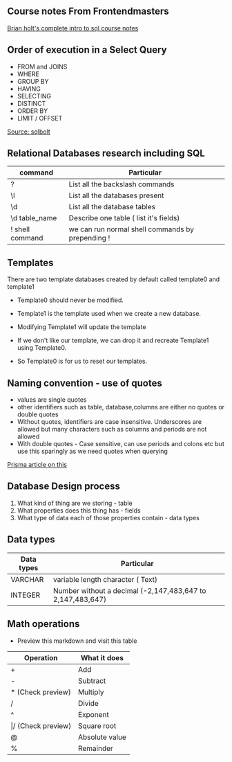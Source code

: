## Course notes From Frontendmasters

[Brian holt's complete intro to sql course notes](https://sql.holt.courses/)

## Order of execution in a Select Query

- FROM and JOINS
- WHERE
- GROUP BY
- HAVING
- SELECTING
- DISTINCT
- ORDER BY
- LIMIT / OFFSET

[Source: sqlbolt](https://sqlbolt.com/lesson/select_queries_order_of_execution)

## Relational Databases research including SQL

| command          | Particular                                        |
| ---------------- | ------------------------------------------------- |
| \?               | List all the backslash commands                   |
| \l               | List all the databases present                    |
| \d               | List all the database tables                      |
| \d table_name    | Describe one table ( list it's fields)            |
| \! shell command | we can run normal shell commands by prepending \! |

## Templates

There are two template databases created by default called template0 and template1

- Template0 should never be modified.

- Template1 is the template used when we create a new database.

- Modifying Template1 will update the template

- If we don't like our template, we can drop it and recreate Template1 using Template0.

- So Template0 is for us to reset our templates.

## Naming convention - use of quotes

- values are single quotes
- other identifiers such as table, database,columns are either no quotes or double quotes
- Without quotes, identifiers are case insensitive. Underscores are allowed but many characters such as columns and periods are not allowed
- With double quotes - Case sensitive, can use periods and colons etc but use this sparingly as we need quotes when querying

[Prisma article on this](https://www.prisma.io/dataguide/postgresql/short-guides/quoting-rules)

## Database Design process

1. What kind of thing are we storing - table
2. What properties does this thing has - fields
3. What type of data each of those properties contain - data types

## Data types

| Data types | Particular                                                 |
| ---------- | ---------------------------------------------------------- |
| VARCHAR    | variable length character ( Text)                          |
| INTEGER    | Number without a decimal (-2,147,483,647 to 2,147,483,647) |

## Math operations

- Preview this markdown and visit this table

| Operation           | What it does   |
| ------------------- | -------------- |
| +                   | Add            |
| -                   | Subtract       |
| \* (Check preview)  | Multiply       |
| /                   | Divide         |
| ^                   | Exponent       |
| \|/ (Check preview) | Square root    |
| @                   | Absolute value |
| %                   | Remainder      |
